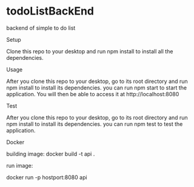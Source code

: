 # todoListBackEnd
 backend of simple to do list

Setup

Clone this repo to your desktop and run npm install to install all the dependencies.


Usage 

After you clone this repo to your desktop, go to its root directory and run npm install to install its dependencies.
you can run npm start to start the application. You will then be able to access it at http://localhost:8080

Test

After you clone this repo to your desktop, go to its root directory and run npm install to install its dependencies.
you can run npm test to test the application.



Docker 

building image:  docker build -t api .


run image:   

docker run  -p hostport:8080  api